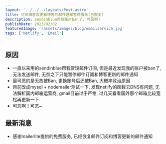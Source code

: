 ```yaml
---
layout: '../../../layouts/Post.astro'
title: 订阅博客及更新博客的邮件通知暂停服务(已恢复)
description: sendinblue帮我账户ban了, 可恶啊！
publishDate: 2023/02/02
featuredImage: '/assets/images/blog/emailservice.jpg'
tags: ['Netlify', 'Email']
---
```

## 原因
- 一直以来用的sendinblue帮我管理邮件订阅, 但是最近发现我的账户被ban了, 无法发送邮件, 无奈之下只能暂停邮件订阅和博客更新的邮件通知
- 最可恶的是无故被Ban, 更换账号后还被Ban, 大概率政治原因
- 目前改成mysql + nodemailer测试一下, 发现netlify的函数云DNS有问题, 无法解析国内邮箱运营商, gmail目前过于严格, 过几天看看国外那个邮箱比较宽松再更新一下
- 可恶啊！可恶~

## 最新消息
- 感谢mailerlite提供的免费服务, 已经恢复邮件订阅和博客更新的邮件通知